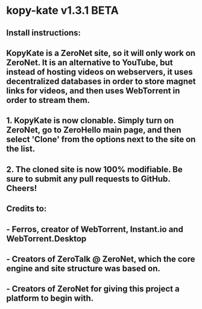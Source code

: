 # kopy-kate v1.3.1 BETA

## Install instructions:

## KopyKate is a ZeroNet site, so it will only work on ZeroNet. It is an alternative to YouTube, but instead of hosting videos on webservers, it uses decentralized databases in order to store magnet links for videos, and then uses WebTorrent in order to stream them.

## 1. KopyKate is now clonable. Simply turn on ZeroNet, go to ZeroHello main page, and then select 'Clone' from the options next to the site on the list.

## 2. The cloned site is now 100% modifiable. Be sure to submit any pull requests to GitHub. Cheers!

## Credits to:

## - Ferros, creator of WebTorrent, Instant.io and WebTorrent.Desktop

## - Creators of ZeroTalk @ ZeroNet, which the core engine and site structure was based on.

## - Creators of ZeroNet for giving this project a platform to begin with.
